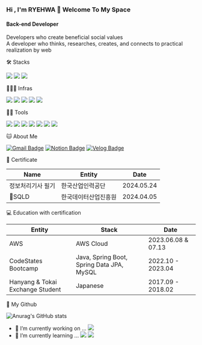 ### Hi , I'm RYEHWA 👋 Welcome To My Space


#### Back-end Developer
Developers who create beneficial social values   
A developer who thinks, researches, creates, and connects to practical realization by web


🛠️ Stacks

<img src="https://img.shields.io/badge/Java-007396?style=flat-square&logo=Java&logoColor=white"/> <img src="https://img.shields.io/badge/Spring Boot-6DB33F?style=flat-square&logo=Spring Boot&logoColor=white"/> <img src="https://img.shields.io/badge/MySQL-4479A1?style=flat-square&logo=MySQL&logoColor=white"/> 

🤹🏻‍♀️ Infras

<img src="https://img.shields.io/badge/Amazon AWS-232F3E?style=flat-square&logo=Amazon AWS&logoColor=white"/> <img src="https://img.shields.io/badge/Amazon EC2-FF9900?style=flat-square&logo=Amazon EC2&logoColor=white"/> <img src="https://img.shields.io/badge/Amazon RDS-527FFF?style=flat-square&logo=Amazon RDS&logoColor=white"/> <img src="https://img.shields.io/badge/Amazon S3-569A31?style=flat-square&logo=Amazon S3&logoColor=white"/> <img src="https://img.shields.io/badge/Github Actions-2088FF?style=flat-square&logo=Github Actions&logoColor=white"/>


💪🏼 Tools 

<img src="https://img.shields.io/badge/IntelliJ IDEA-000000?style=flat-square&logo=IntelliJ IDEA&logoColor=white"/> <img src="https://img.shields.io/badge/GitHub-181717?style=flat-square&logo=GitHub&logoColor=white"/> <img src="https://img.shields.io/badge/Postman-FF6C37?style=flat-square&logo=Postman&logoColor=white"/> <img src="https://img.shields.io/badge/Slack-4A154B?style=flat-square&logo=Slack&logoColor=white"/> <img src="https://img.shields.io/badge/Notion-000000?style=flat-square&logo=Notion&logoColor=white"/> <img src="https://img.shields.io/badge/Discord-5865F2?style=flat-square&logo=Discord&logoColor=white"/> <img src="https://img.shields.io/badge/Google Sheets-34A853?style=flat-square&logo=Google Sheets&logoColor=white"/>

🐱 About Me

[![Gmail Badge](https://img.shields.io/badge/Gmail-d14836?style=flat-square&logo=Gmail&logoColor=white&link=mailto:ryehwa.kim@gmail.com)](ryehwa.kim@gmail.com)
  [![Notion Badge](https://img.shields.io/badge/Notion-000000?style=flat-square&logo=Notion&logoColor=white&link=https://www.notion.so/ryehwa/Back-end-Developer-42db57c04e5f4a3783f85368f4e7f8f3?pvs=4)](https://www.notion.so/ryehwa/Back-end-Developer-42db57c04e5f4a3783f85368f4e7f8f3?pvs=4)
  [![Velog Badge](https://img.shields.io/badge/Velog-20C997?style=flat-square&logo=Velog&logoColor=white&link=https://velog.io/@bokimy)](https://velog.io/@bokimy)

🎫 Certificate

|Name|Entity|Date|
|------|---|---|
|정보처리기사 필기|한국산업인력공단|2024.05.24|
|SQLD|한국데이터산업진흥원| 2024.04.05|


💻 Education with certification

|Entity|Stack|Date|
|------|---|---|
|AWS|AWS Cloud|2023.06.08 & 07.13|
|CodeStates Bootcamp|Java, Spring Boot, Spring Data JPA, MySQL | 2022.10 - 2023.04|
|Hanyang & Tokai Exchange Student| Japanese | 2017.09 - 2018.02|

🥇 My Github

![Anurag's GitHub stats](https://github-readme-stats.vercel.app/api?username=ryehwa&show_icons=true&theme=radical)


<!-- There are many parts of the project and development source that I have been unable to disclose due to internal confidentiality and the organizer's pledge of confidentiality.  
Please understand.

**ryehwa/ryehwa** is a ✨ _special_ ✨ repository because its `README.md` (this file) appears on your GitHub profile.

Here are some ideas to get you started:
-->


- 🔭 I’m currently working on ... <img src="https://img.shields.io/badge/Dino-1E8CBE?style=flat-square&logo=Dino&logoColor=white"/>
- 🌱 I’m currently learning ... <img src="https://img.shields.io/badge/JavaScript-F7DF1E?style=flat-square&logo=JavaScript&logoColor=white"/> <img src="https://img.shields.io/badge/Thymeleaf-005F0F?style=flat-square&logo=Thymeleaf&logoColor=white"/>


